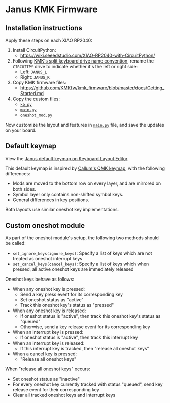 # Janus KMK Firmware

## Installation instructions

Apply these steps on each XIAO RP2040:

1. Install CircuitPython:
    * https://wiki.seeedstudio.com/XIAO-RP2040-with-CircuitPython/
2. Following [KMK's split keyboard drive name convention](https://github.com/KMKfw/kmk_firmware/blob/master/docs/split_keyboards.md#drive-names), rename the `CIRCUITPY` drive to indicate whether it's the left or right side:
    * Left: `JANUS_L`
    * Right: `JANUS_R`
2. Copy KMK firmware files:
    * https://github.com/KMKfw/kmk_firmware/blob/master/docs/Getting_Started.md
3. Copy the custom files:
    * [`kb.py`](kb.py)
    * [`main.py`](main.py)
    * [`oneshot_mod.py`](oneshot_mod.py)

Now customize the layout and features in [`main.py`](main.py) file, and save the updates on your board.

## Default keymap

View the [Janus default keymap on Keyboard Layout Editor](http://www.keyboard-layout-editor.com/#/gists/5144ea6a6c998df5f502f9240068de80)

This default keymap is inspired by [Callum's QMK keymap](https://github.com/qmk/qmk_firmware/tree/master/users/callum), with the following differences:

* Mods are moved to the bottom row on every layer, and are mirrored on both sides.
* Symbol layer only contains non-shifted symbol keys.
* General differences in key positions.

Both layouts use similar oneshot key implementations.

## Custom oneshot module

As part of the oneshot module's setup, the following two methods should be called:

* `set_ignore_keys(ignore_keys)`: Specify a list of keys which are not treated as oneshot interrupt keys
* `set_cancel_keys(cancel_keys)`: Specify a list of keys which when pressed, all active oneshot keys are immediately released

Oneshot keys behave as follows:

* When any oneshot key is pressed:
    * Send a key press event for its corresponding key
    * Set oneshot status as "active"
    * Track this oneshot key's status as "pressed"
* When any oneshot key is released:
    * If oneshot status is "active", then track this oneshot key's status as "queued"
    * Otherwise, send a key release event for its corresponding key 
* When an interrupt key is pressed:
    * If oneshot status is "active", then track this interrupt key
* When an interrupt key is released:
    * If this interrupt key is tracked, then "release all oneshot keys"
* When a cancel key is pressed:
    * "Release all oneshot keys"

When "release all oneshot keys" occurs:

* Set oneshot status as "inactive"
* For every oneshot key currently tracked with status "queued", send key release event for their corresponding key
* Clear all tracked oneshot keys and interrupt keys